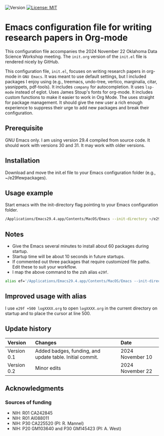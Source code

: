 ![Version](https://img.shields.io/static/v1?label=dsw-2024-org-mode-init&message=0.1&color=brightcolor)
[![License: MIT](https://img.shields.io/badge/License-MIT-blue.svg)](https://opensource.org/licenses/MIT)

# Emacs configuration file for writing research papers in Org-mode 

This configuration file accompanies the 2024 November 22 Oklahoma Data Science Workshop meeting.
The `init.org` version of the `init.el` file is rendered nicely by GitHub.

This configuration file, `init.el`, focuses on writing research papers in org-mode in `GNU Emacs`.
It was meant to use default settings, but I included packages I enjoy using (e.g., treemacs, undo-tree, vertico, marginalia, citar, yasnippets, pdf-tools).
It includes `company` for autocompletion.
It uses `lsp-mode` instead of eglot.
Uses James Stoup's fonts for org-mode.
It includes custom functions to make it easier to work in Org Mode.
The uses straight for package management.
It should give the new user a rich enough experience to suppress their urge to add new packages and break their configuration.

## Prerequisite
GNU Emacs only. I am using version 29.4 compiled from source code. It should work with versions 30 and 31. It may work with older versions.

## Installation
Download and move the init.el file to your Emacs configuration folder (e.g., ~/e29fewpackages).

## Usage example
Start emacs with the init-directory flag pointing to your Emacs configuration folder.

```bash
/Applications/Emacs29.4.app/Contents/MacOS/Emacs --init-directory ~/e29fewpackages --debug-init
```

## Notes

- Give the Emacs several minutes to install about 60 packages during startup.
- Startup time will be about 10 seconds in future startups.
- If commented out three packages that require customized file paths. Edit these to suit your workflow.
- I map the above command to the zsh alias `e29f`. 
```bash
alias ef='/Applications/Emacs29.4.app/Contents/MacOS/Emacs --init-directory ~/e29fewpackages --debug-init'
```

## Improved usage with alias

I use `e29f +500 logXXXX.org` to open `logXXXX.org` in the current directory on startup and to place the cursor at line 500.

  
## Update history

|Version      | Changes                                                                                                                                 | Date              |
|:------------|:----------------------------------------------------------------------------------------------------------------------------------------|:------------------|
| Version 0.1 |   Added badges, funding, and update table.  Initial commit.                                                                             | 2024 November 10  |
| Version 0.2 |   Minor edits                                                                                                                           | 2024 November 22  |

## Acknowledgments
### Sources of funding

- NIH: R01 CA242845
- NIH: R01 AI088011
- NIH: P30 CA225520 (PI: R. Mannel)
- NIH: P20 GM103640 and P30 GM145423 (PI: A. West)
